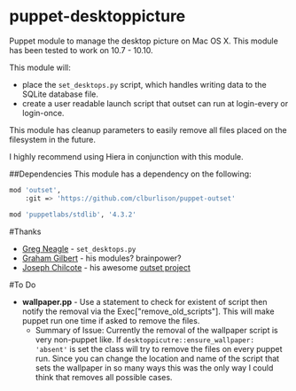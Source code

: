 puppet-desktoppicture
===================

Puppet module to manage the desktop picture on Mac OS X. This module has been tested to work on 10.7 - 10.10. 

This module will:
* place the ``set_desktops.py`` script, which handles writing data to the SQLite database file. 
* create a user readable launch script that outset can run at login-every or login-once.

This module has cleanup parameters to easily remove all files placed on the filesystem in the future.

I highly recommend using Hiera in conjunction with this module.

##Dependencies
This module has a dependency on the following:

```bash
mod 'outset',
    :git => 'https://github.com/clburlison/puppet-outset'

mod 'puppetlabs/stdlib', '4.3.2'		
``` 


#Thanks
- [Greg Neagle](http://github.com/gregneagle) - ``set_desktops.py``
- [Graham Gilbert](http://github.com/grahamgilbert) - his modules? brainpower?
- [Joseph Chilcote](https://github.com/chilcote/) - his awesome [outset project](https://github.com/chilcote/outset)

#To Do
- **wallpaper.pp** - Use a statement to check for existent of script then notify the removal via the Exec["remove_old_scripts"]. This will make puppet run one time if asked to remove the files.
	- Summary of Issue: Currently the removal of the wallpaper script is very non-puppet like. If ``desktoppicutre::ensure_wallpaper: 'absent'`` is set the class will try to remove the files on every puppet run. Since you can change the location and name of the script that sets the wallpaper in so many ways this was the only way I could think that removes all possible cases. 
